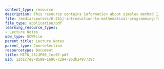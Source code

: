 ```yaml
---
content_type: resource
description: This resource contains information about simplex method III.
file: /media/courses/6-251j-introduction-to-mathematical-programming-fall-2009/12b1c7e885991696c294953b2497739c_MIT6_251JF09_lec07.pdf
file_type: application/pdf
learning_resource_types:
- Lecture Notes
ocw_type: OCWFile
parent_title: Lecture Notes
parent_type: CourseSection
resourcetype: Document
title: MIT6_251JF09_lec07.pdf
uid: 12b1c7e8-8599-1696-c294-953b2497739c
---
```

